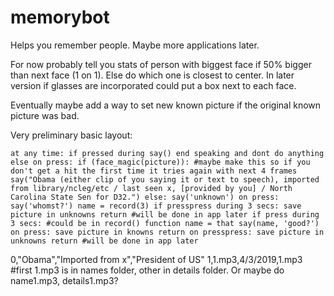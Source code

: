 # memorybot
Helps you remember people. Maybe more applications later.

For now probably tell you stats of person with biggest face if 50% bigger than next face (1 on 1). Else do which one is closest to center. In later version if glasses are incorporated could put a box next to each face.

Eventually maybe add a way to set new known picture if the original known picture was bad.

Very preliminary basic layout:

`
at any time:
	if pressed during say() end speaking and dont do anything else
on press:
	if (face_magic(picture)): #maybe make this so if you don't get a hit the first time it tries again with next 4 frames
		say("Obama (either clip of you saying it or text to speech), imported from library/ncleg/etc / last seen x, [provided by you] / North Carolina State Sen for D32.")
	else:
		say('unknown')
		on press:
			say('whomst?')
			name = record(3)
			if presspress during 3 secs:
				save picture in unknowns
				return #will be done in app later
			if press during 3 secs: #could be in record() function
				name = that
			say(name, 'good?')
			on press:
				save picture in knowns
				return
			on presspress:
				save picture in unknowns
				return #will be done in app later
`

0,"Obama","Imported from x","President of US"
1,1.mp3,4/3/2019,1.mp3 #first 1.mp3 is in names folder, other in details folder. Or maybe do name1.mp3, details1.mp3?